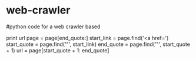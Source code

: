 # web-crawler
#python code for a web crawler based

print url
page = page[end_quote:]
start_link = page.find('<a href=')
start_quote = page.find('"', start_link)
end_quote = page.find('"', start_quote + 1)
url = page[start_quote + 1: end_quote]
